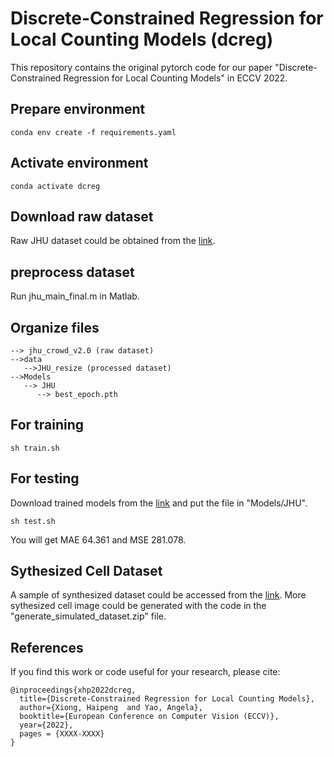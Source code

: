 # Discrete-Constrained Regression for Local Counting Models (dcreg)
This repository contains the original pytorch code for our paper "Discrete-Constrained Regression for Local Counting Models" in ECCV 2022.

## Prepare environment
```
conda env create -f requirements.yaml
```

## Activate environment
```
conda activate dcreg
```

## Download raw dataset
Raw JHU dataset could be obtained from the [link](http://www.crowd-counting.com/).

## preprocess dataset
Run jhu_main_final.m in Matlab.

## Organize files
```
--> jhu_crowd_v2.0 (raw dataset)
-->data
   -->JHU_resize (processed dataset)
-->Models
   --> JHU
      --> best_epoch.pth
```
## For training
```
sh train.sh
```

## For testing
Download trained models from the [link](https://drive.google.com/file/d/1JyUXWd1jR8feGNZBLalu6l95pxyTk1tA/view?usp=sharing) and put the file in "Models/JHU".
```
sh test.sh
```
You will get MAE 64.361 and MSE 281.078.

## Sythesized Cell Dataset
A sample of synthesized dataset could be accessed from the [link](https://drive.google.com/file/d/1VxknXdOksXyf_xa_y8FVl1ZPCNgktYsm/view?usp=sharing).
More sythesized cell image could be generated with the code in the "generate_simulated_dataset.zip" file.


## References
If you find this work or code useful for your research, please cite:
```
@inproceedings{xhp2022dcreg,
  title={Discrete-Constrained Regression for Local Counting Models},
  author={Xiong, Haipeng  and Yao, Angela},
  booktitle={European Conference on Computer Vision (ECCV)},
  year={2022},
  pages = {XXXX-XXXX}
}
```
